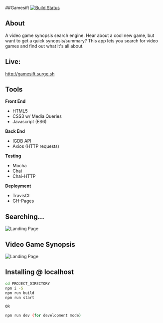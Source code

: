 ##Gamesift
[![Build Status](https://travis-ci.org/dotexe0/gamesift.svg?branch=master)](https://travis-ci.org/dotexe0/gamesift)
<h2>About</h2>
A video game synopsis search engine. Hear about a cool new game, but want to get a quick synopsis/summary? This app lets you search for video games and find out what it's all about.

## Live:
http://gamesift.surge.sh


## Tools
**Front End**
* HTML5
* CSS3 w/ Media Queries
* Javascript (ES6)

**Back End**
* IGDB API
* Axios (HTTP requests)

**Testing**
* Mocha
* Chai
* Chai-HTTP

**Deployment**
* TravisCI
* GH-Pages

## Searching...
![Landing Page](https://i.imgur.com/uss4arx.jpg)

## Video Game Synopsis
![Landing Page](https://i.imgur.com/Yy93zdh.png)


## Installing @ localhost

```sh
cd PROJECT_DIRECTORY
npm i -S
npm run build
npm run start

OR

npm run dev (for development mode)
```
